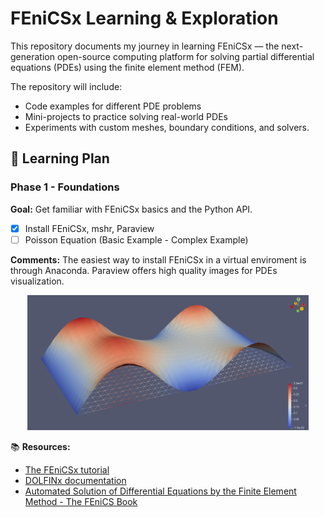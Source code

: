 # FEniCSx Learning & Exploration

This repository documents my journey in learning FEniCSx — the next-generation open-source computing platform for solving partial differential equations (PDEs) using the finite element method (FEM).

The repository will include:

- Code examples for different PDE problems
- Mini-projects to practice solving real-world PDEs
- Experiments with custom meshes, boundary conditions, and solvers.

## 📅 Learning Plan

### Phase 1 - Foundations

**Goal:** Get familiar with FEniCSx basics and the Python API.

- [x] Install FEniCSx, mshr, Paraview
- [ ] Poisson Equation (Basic Example - Complex Example)

**Comments:** The easiest way to install FEniCSx in a virtual enviroment is through Anaconda. Paraview offers high quality images for PDEs visualization.

<div align="center">
<img src="./poisson_equation_2/out_poisson/simulation.png" width="450"/> 
</div>

📚 **Resources:**

- [The FEniCSx tutorial](https://jsdokken.com/dolfinx-tutorial/index.html)
- [DOLFINx documentation](https://docs.fenicsproject.org/dolfinx/main/python/index.html)
- [Automated Solution of Differential Equations by the Finite Element Method -
The FEniCS Book](https://link.springer.com/book/10.1007/978-3-642-23099-8)